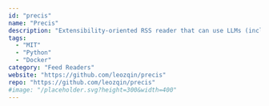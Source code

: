```yaml
---
id: "precis"
name: "Precis"
description: "Extensibility-oriented RSS reader that can use LLMs (including local LLMs) to summarize RSS entries with built-in notification support."
tags:
  - "MIT"
  - "Python"
  - "Docker"
category: "Feed Readers"
website: "https://github.com/leozqin/precis"
repo: "https://github.com/leozqin/precis"
#image: "/placeholder.svg?height=300&width=400"
---
```


